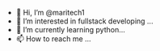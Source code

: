 - 👋 Hi, I’m @maritech1
- 👀 I’m interested in fullstack developing ...
- 🌱 I’m currently learning python...
- 📫 How to reach me ...

<!---
maritech1/maritech1 is a ✨ special ✨ repository because its `README.md` (this file) appears on your GitHub profile.
You can click the Preview link to take a look at your changes.
--->

